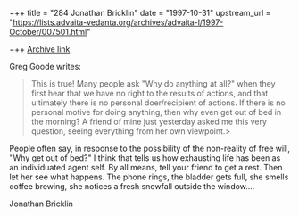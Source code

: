 +++
title = "284 Jonathan Bricklin"
date = "1997-10-31"
upstream_url = "https://lists.advaita-vedanta.org/archives/advaita-l/1997-October/007501.html"

+++
[Archive link](https://lists.advaita-vedanta.org/archives/advaita-l/1997-October/007501.html)

Greg Goode writes:

>This is true!  Many people ask "Why do anything at all?" when they first
hear that we have no right to the results of actions, and that ultimately
there is no personal doer/recipient of actions.  If there is no personal
motive for doing anything, then why even get out of bed in the morning?
A friend of mine just yesterday asked me this very question, seeing
everything from her own viewpoint.>


People often say, in response to the possibility of the non-reality of free
will, "Why get out of bed?"  I think that tells us how exhausting life has
been as an individuated agent self.  By all means, tell your friend to get
a rest.  Then let her see what happens.  The phone rings, the bladder gets
full, she smells coffee brewing, she notices a fresh snowfall outside the
window....



Jonathan Bricklin

